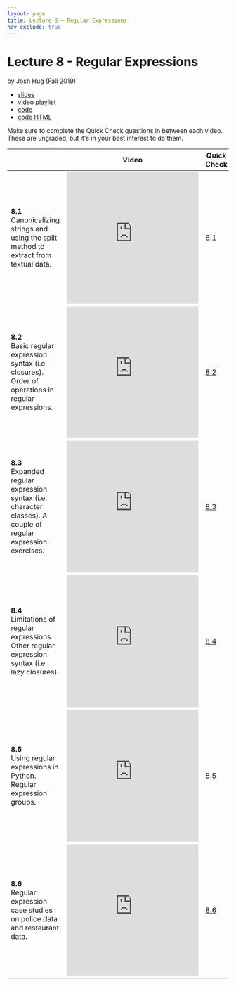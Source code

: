 ```yaml
---
layout: page
title: Lecture 8 – Regular Expressions
nav_exclude: true
---
```


# Lecture 8 - Regular Expressions

by Josh Hug (Fall 2019)

- [slides](https://docs.google.com/presentation/d/1SeRNPLRM68QKLChO-bpD0t524jerT5nIEkAd5JDUpes/edit?usp=sharing)
- [video playlist](https://www.youtube.com/watch?v=jXw2b3UuSnA&list=PLQCcNQgUcDfr5QB2o5HN3ajgUtQUIh9XP)
- [code](https://data100.datahub.berkeley.edu/hub/user-redirect/git-sync?repo=https://github.com/DS-100/su20&subPath=lecture/lec08/)
- [code HTML](../../resources/assets/lectures/lec08/lec08.html)

Make sure to complete the Quick Check questions in between each video. These are ungraded, but it's in your best interest to do them.

<table>
<colgroup>
<col style="width: 25%" />
<col style="width: 25%" />
<col style="width: 25%" />
</colgroup>
<thead>
<tr class="header">
<th></th>
<th>Video</th>
<th>Quick Check</th>
</tr>
</thead>
<tbody>
<tr>
<td><strong>8.1</strong> <br> Canonicalizing strings and using the split method to extract from textual data.</td>
<td><iframe width="300" height="300" height src="https://www.youtube.com/embed/jXw2b3UuSnA" frameborder="0" allow="accelerometer; autoplay; encrypted-media; gyroscope; picture-in-picture" allowfullscreen></iframe></td>
<td><a href="https://forms.gle/8Q7TeWeTc8aDn64V7" target="\_blank">8.1</a></td>
</tr>
<tr>
<td><strong>8.2</strong> <br> Basic regular expression syntax (i.e. closures). Order of operations in regular expressions.</td>
<td><iframe width="300" height="300" height src="https://www.youtube.com/embed/3E5jcBIkVMQ" frameborder="0" allow="accelerometer; autoplay; encrypted-media; gyroscope; picture-in-picture" allowfullscreen></iframe></td>
<td><a href="https://forms.gle/9Guqx3AtNaWQPiVK9" target="\_blank">8.2</a></td>
</tr>
<tr>
<td><strong>8.3</strong> <br> Expanded regular expression syntax (i.e. character classes). A couple of regular expression exercises.</td>
<td><iframe width="300" height="300" height src="https://www.youtube.com/embed/qIPhnd3d3SE" frameborder="0" allow="accelerometer; autoplay; encrypted-media; gyroscope; picture-in-picture" allowfullscreen></iframe></td>
<td><a href="https://forms.gle/oM7NYTQbx5cxPJDN7" target="\_blank">8.3</a></td>
</tr>
<tr>
<td><strong>8.4</strong> <br> Limitations of regular expressions. Other regular expression syntax (i.e. lazy closures).</td>
<td><iframe width="300" height="300" height src="https://www.youtube.com/embed/tD4Wi2Jyzpc" frameborder="0" allow="accelerometer; autoplay; encrypted-media; gyroscope; picture-in-picture" allowfullscreen></iframe></td>
<td><a href="https://forms.gle/No1EK4miZiBgnh987" target="\_blank">8.4</a></td>
</tr>
<tr>
<td><strong>8.5</strong> <br> Using regular expressions in Python. Regular expression groups.</td>
<td><iframe width="300" height="300" height src="https://www.youtube.com/embed/uNJZJ2gWp0M" frameborder="0" allow="accelerometer; autoplay; encrypted-media; gyroscope; picture-in-picture" allowfullscreen></iframe></td>
<td><a href="https://forms.gle/DdVxcacFVbkEzTZCA" target="\_blank">8.5</a></td>
</tr>
<tr>
<td><strong>8.6</strong> <br> Regular expression case studies on police data and restaurant data.</td>
<td><iframe width="300" height="300" height src="https://www.youtube.com/embed/p__ZuEGxfyE" frameborder="0" allow="accelerometer; autoplay; encrypted-media; gyroscope; picture-in-picture" allowfullscreen></iframe></td>
<td><a href="https://forms.gle/JLdepmoLgUDehfNDA" target="\_blank">8.6</a></td>
</tr>
